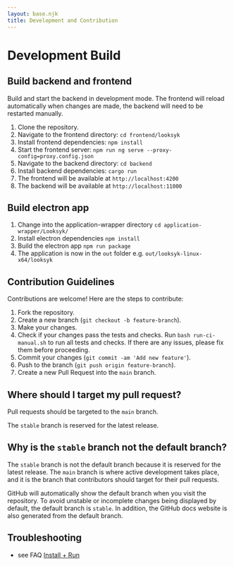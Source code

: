 ```yaml
---
layout: base.njk
title: Development and Contribution
---
```


# Development Build

## Build backend and frontend

Build and start the backend in development mode. The frontend will reload automatically when changes are made, the
backend will need to be restarted manually.

1. Clone the repository.
2. Navigate to the frontend directory: `cd frontend/looksyk`
3. Install frontend dependencies: `npm install`
4. Start the frontend server: `npm run ng serve --proxy-config=proxy.config.json`
5. Navigate to the backend directory: `cd backend`
6. Install backend dependencies: `cargo run`
7. The frontend will be available at `http://localhost:4200`
8. The backend will be available at `http://localhost:11000`

## Build electron app

1. Change into the application-wrapper directory `cd application-wrapper/Looksyk/`
2. Install electron dependencies `npm install`
3. Build the electron app `npm run package`
4. The application is now in the `out` folder e.g. `out/looksyk-linux-x64/looksyk`

## Contribution Guidelines

Contributions are welcome! Here are the steps to contribute:

1. Fork the repository.
2. Create a new branch (`git checkout -b feature-branch`).
3. Make your changes.
4. Check if your changes pass the tests and checks. Run `bash run-ci-manual.sh` to run all tests and checks. If there are
   any issues, please fix them before proceeding.
5. Commit your changes (`git commit -am 'Add new feature'`).
6. Push to the branch (`git push origin feature-branch`).
7. Create a new Pull Request into the `main` branch.

## Where should I target my pull request?

Pull requests should be targeted to the `main` branch.

The `stable` branch is reserved for the latest release.

## Why is the `stable` branch not the default branch?

The `stable` branch is not the default branch because it is reserved for the latest release. The `main` branch is where
active development takes place, and it is the branch that contributors should target for their pull requests.

GitHub will automatically show the default branch when you visit the repository. To avoid unstable or incomplete changes
being displayed by default, the default branch is `stable`. In addition, the GitHub docs website is also generated from
the default branch.

## Troubleshooting

- see FAQ [Install + Run](installation.md)
